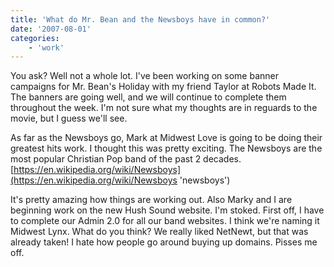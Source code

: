 ```yaml
---
title: 'What do Mr. Bean and the Newsboys have in common?'
date: '2007-08-01'
categories:
    - 'work'
---
```


You ask? Well not a whole lot. I've been working on some banner campaigns for Mr. Bean's Holiday with my friend Taylor at Robots Made It. The banners are going well, and we will continue to complete them throughout the week. I'm not sure what my thoughts are in reguards to the movie, but I guess we'll see.

As far as the Newsboys go, Mark at Midwest Love is going to be doing their greatest hits work. I thought this was pretty exciting. The Newsboys are the most popular Christian Pop band of the past 2 decades. [https://en.wikipedia.org/wiki/Newsboys](https://en.wikipedia.org/wiki/Newsboys 'newsboys')

It's pretty amazing how things are working out. Also Marky and I are beginning work on the new Hush Sound website. I'm stoked. First off, I have to complete our Admin 2.0 for all our band websites. I think we're naming it Midwest Lynx. What do you think? We really liked NetNewt, but that was already taken! I hate how people go around buying up domains. Pisses me off.
